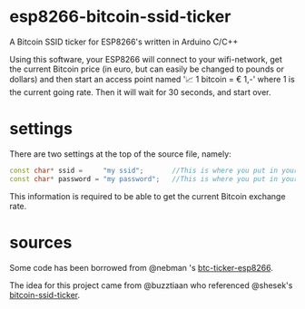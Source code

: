 # esp8266-bitcoin-ssid-ticker
A Bitcoin SSID ticker for ESP8266's written in Arduino C/C++

Using this software, your ESP8266 will connect to your wifi-network, get the current Bitcoin price (in euro, but can easily be changed to pounds or dollars) and then start an access point named '📈 1 bitcoin = € 1,-' where 1 is the current going rate.
Then it will wait for 30 seconds, and start over.

# settings
There are two settings at the top of the source file, namely:
```c++
const char* ssid =     "my ssid";       //This is where you put in your home network's SSID to connect to
const char* password = "my password";   //This is where you put in your home network's password
```

This information is required to be able to get the current Bitcoin exchange rate.

# sources
Some code has been borrowed from @nebman 's [btc-ticker-esp8266](https://github.com/nebman/btc-ticker-esp8266).

The idea for this project came from @buzztiaan who referenced @shesek's [bitcoin-ssid-ticker](https://github.com/shesek/bitcoin-ssid-ticker).
